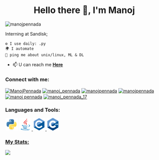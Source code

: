 <h1 align="center">Hello there 👋, I'm Manoj</h1>
<!-- <h2 align="center">Student at <a href="https://srmap.edu.in/">SRM UNIVERSITY AP <img align="center"
            src="https://www.fillandfind.com/uploads/logo/SRM-University-Amaravatidetail-at-fillandfind-com-20180221150228505295886.png"
            alt="SRMAP" height="40" width="40" /></a></h2> -->
<p align="left"> <img
        src="https://komarev.com/ghpvc/?username=manojpennada&label=Profile%20views&color=0e75b6&style=flat"
        alt="manojpennada" /> </p>

Interning at Sandisk;

    ⚙️ I use daily: .py
    🌍 I automate
    💬 ping me about unix/linux, ML & DL

- 📫 U can reach me **[Here](mailTo:manojpennada@gmail.com)**

<h3 align="left">Connect with me:</h3>
<p align="left">
    <a href="https://github.com/ManojPennada" target="blank"><img align="center"
            src="https://raw.githubusercontent.com/rahuldkjain/github-profile-readme-generator/master/src/images/icons/Social/github.svg"
            alt="ManojPennada" height="30" width="40" /></a>
    <a href="https://stackoverflow.com/users/19951948/manoj-pennada" target="blank"><img align="center"
            src="https://raw.githubusercontent.com/rahuldkjain/github-profile-readme-generator/master/src/images/icons/Social/stack-overflow.svg"
            alt="manoj_pennada" height="30" width="40" /></a>
    <a href="https://twitter.com/manojpennada" target="blank"><img align="center"
            src="https://raw.githubusercontent.com/rahuldkjain/github-profile-readme-generator/master/src/images/icons/Social/twitter.svg"
            alt="manojpennada" height="30" width="40" /></a>
    <a href="https://www.linkedin.com/in/manoj-pennada/" target="blank"><img align="center"
            src="https://raw.githubusercontent.com/rahuldkjain/github-profile-readme-generator/master/src/images/icons/Social/linked-in-alt.svg"
            alt="manojpennada" height="30" width="40" /></a>
    <a href="https://www.facebook.com/tejapennada/" target="blank"><img align="center"
            src="https://raw.githubusercontent.com/rahuldkjain/github-profile-readme-generator/master/src/images/icons/Social/facebook.svg"
            alt="manoj pennada" height="30" width="40" /></a>
    <a href="https://instagram.com/manoj_pennada_17" target="blank"><img align="center"
            src="https://raw.githubusercontent.com/rahuldkjain/github-profile-readme-generator/master/src/images/icons/Social/instagram.svg"
            alt="manoj_pennada_17" height="30" width="40" /></a>
</p>

<h3 align="left">Languages and Tools:</h3>
<p align="left">
            <img
            src="https://raw.githubusercontent.com/devicons/devicon/master/icons/python/python-original.svg"
            alt="python" width="40" height="40" /> </a>
    <a href="https://www.java.com" target="_blank" rel="noreferrer">
        <img src="https://raw.githubusercontent.com/devicons/devicon/master/icons/java/java-original.svg" alt="java"
            width="40" height="40" /> </a><a href="https://www.cprogramming.com/" target="_blank" rel="noreferrer"> <img
            src="https://raw.githubusercontent.com/devicons/devicon/master/icons/c/c-original.svg" alt="c" width="40"
            height="40" /> </a> <a href="https://www.w3schools.com/cpp/" target="_blank" rel="noreferrer"> <img
            src="https://raw.githubusercontent.com/devicons/devicon/master/icons/cplusplus/cplusplus-original.svg"
            alt="cplusplus" width="40" height="40" /> </a> <a href="https://www.w3schools.com/css/" target="_blank"
        rel="noreferrer"> 
</p>
<h3 align="left">My Stats:</h3>
<img height="180em" src="https://github-readme-stats.vercel.app/api/top-langs/?username=manojpennada&layout=compact&langs_count=3&hide=lua,vimscript,css,scss,html,less,javascript,jupyter%20notebook,ejs"/>

